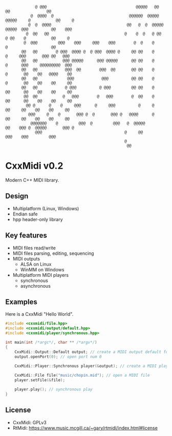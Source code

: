 ```
             @ @@@                                       @@@@@   @@    @@                @@
           @  @@@@  @                                 @@@@@@  @@@@@ @@@@@     @           @@     @
          @  @  @@@@                                 @@   @  @  @@@@@ @@@@@  @@@          @@    @@@
         @  @@   @@                                 @    @  @   @ @@  @ @@    @           @@     @
        @  @@@         @@@    @@@     @@@    @@@        @  @    @     @                   @@
       @@   @@        @ @@@  @@@@ @  @ @@@  @@@@ @     @@ @@    @     @     @@@       @@@ @@   @@@
       @@   @@           @@@ @@@@@      @@@ @@@@@      @@ @@    @     @      @@@     @@@@@@@@@  @@@
       @@   @@            @@@  @@        @@@  @@       @@ @@    @     @       @@    @@   @@@@    @@
       @@   @@             @@@            @@@          @@ @@    @     @       @@    @@    @@     @@
       @@   @@            @ @@@          @ @@@         @@ @@    @     @@      @@    @@    @@     @@
        @@  @@           @   @@@        @   @@@        @  @@    @     @@      @@    @@    @@     @@
         @@ @      @    @     @@@      @     @@@          @     @      @@     @@    @@    @@     @@
          @@@     @    @       @@@ @  @       @@@ @   @@@@      @      @@     @@    @@    @@     @@
           @@@@@@@    @         @@@  @         @@@   @  @@@@@           @@    @@@ @  @@@@@       @@@ @
             @@@                                    @     @@                   @@@    @@@         @@@
                                                    @
                                                     @@
```

# CxxMidi v0.2

Modern C++ MIDI library.

## Design
* Multiplatform (Linux, Windows)
* Endian safe
* hpp header-only library

## Key features
* MIDI files read/write
* MIDI files parsing, editing, sequencing
* MIDI outputs
  * ALSA on Linux
  * WinMM on Windows
* Multiplatform MIDI players
  * synchronous
  * asynchronous

## Examples

Here is a CxxMidi "Hello World".
``` cpp
#include <cxxmidi/file.hpp>
#include <cxxmidi/output/default.hpp>
#include <cxxmidi/player/synchronous.hpp>

int main(int /*argc*/, char ** /*argv*/)
{
    CxxMidi::Output::Default output; // create a MIDI output default for the OS
    output.openPort(0); // open port num 0
    
    CxxMidi::Player::Synchronous player(&output); // create a MIDI player

    CxxMidi::File file("music/chopin.mid"); // open a MIDI file
    player.setFile(&file);

    player.play(); // synchronous play
}

```

## License
* CxxMidi: GPLv3
* RtMidi: https://www.music.mcgill.ca/~gary/rtmidi/index.html#license 
